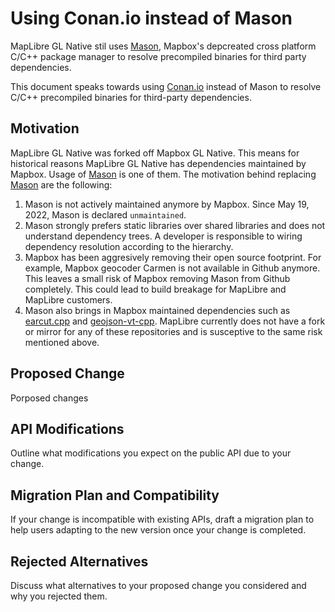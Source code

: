 # Using Conan.io instead of Mason
MapLibre GL Native stil uses [Mason](https://github.com/mapbox/mason), Mapbox's depcreated cross platform C/C++ package manager to resolve precompiled binaries for third party dependencies.

This document speaks towards using [Conan.io](https://conan.io/) instead of Mason to resolve C/C++ precompiled binaries for third-party dependencies.

## Motivation
MapLibre GL Native was forked off Mapbox GL Native. This means for historical reasons MapLibre GL Native has dependencies maintained by Mapbox. Usage of [Mason](https://github.com/mapbox/mason) is one of them. The motivation behind replacing [Mason](https://github.com/mapbox/mason) are the following:

1. Mason is not actively maintained anymore by Mapbox. Since May 19, 2022, Mason is declared `unmaintained`.
2. Mason strongly prefers static libraries over shared libraries and does not understand dependency trees. A developer is responsible to wiring dependency resolution according to the hierarchy.
3. Mapbox has been aggresively removing their open source footprint. For example, Mapbox geocoder Carmen is not available in Github anymore. This leaves a small risk of Mapbox removing Mason from Github completely. This could lead to build breakage for MapLibre and MapLibre customers.
4. Mason also brings in Mapbox maintained dependencies such as [earcut.cpp](https://github.com/mapbox/earcut.hpp) and [geojson-vt-cpp](https://github.com/mapbox/geojson-vt-cpp). MapLibre currently does not have a fork or mirror for any of these repositories and is susceptive to the same risk mentioned above.

## Proposed Change

Porposed changes 

## API Modifications

Outline what modifications you expect on the public API due to your change.

## Migration Plan and Compatibility

If your change is incompatible with existing APIs, draft a migration plan to help users adapting to the new version once your change is completed.

## Rejected Alternatives

Discuss what alternatives to your proposed change you considered and why you rejected them.
